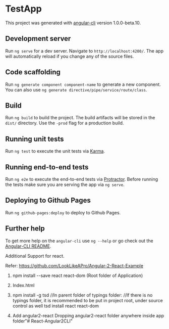 # TestApp

This project was generated with [angular-cli](https://github.com/angular/angular-cli) version 1.0.0-beta.10.

## Development server
Run `ng serve` for a dev server. Navigate to `http://localhost:4200/`. The app will automatically reload if you change any of the source files.

## Code scaffolding

Run `ng generate component component-name` to generate a new component. You can also use `ng generate directive/pipe/service/route/class`.

## Build

Run `ng build` to build the project. The build artifacts will be stored in the `dist/` directory. Use the `-prod` flag for a production build.

## Running unit tests

Run `ng test` to execute the unit tests via [Karma](https://karma-runner.github.io).

## Running end-to-end tests

Run `ng e2e` to execute the end-to-end tests via [Protractor](http://www.protractortest.org/). 
Before running the tests make sure you are serving the app via `ng serve`.

## Deploying to Github Pages

Run `ng github-pages:deploy` to deploy to Github Pages.

## Further help

To get more help on the `angular-cli` use `ng --help` or go check out the [Angular-CLI README](https://github.com/angular/angular-cli/blob/master/README.md).

Additional Support for react.

Refer: https://github.com/LookLikeAPro/Angular-2-React-Example

1.  npm install --save react react-dom (Root folder of Application)
2.  Index.html
    <script src="node_modules/angular2/bundles/angular2.dev.js"></script>
    <!-- start of angular2-react -->
    <script src="node_modules/react/dist/react.min.js"></script>
    <script src="node_modules/react-dom/dist/react-dom.min.js"></script>
    <script>var __React = React;</script> <!-- how sad -->
    <!-- end -->
3.  npm install -g tsd
    //In parent folder of typings folder:
    //If there is no typings folder, it is recommended to be put in project root, under source control as well
    tsd install react react-dom
    
4.  Add angular2-react
    Dropping angular2-react folder anywhere inside app folder"# React-Angular2CLI" 
